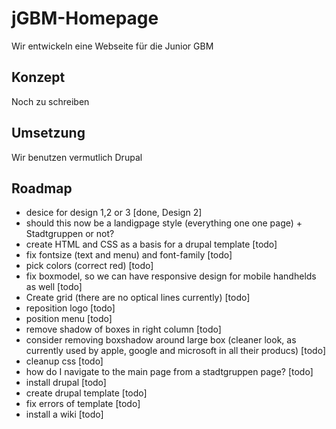 # jGBM-Homepage
Wir entwickeln eine Webseite für die Junior GBM

## Konzept
Noch zu schreiben

## Umsetzung
Wir benutzen vermutlich Drupal

## Roadmap
- desice for design 1,2 or 3 [done, Design 2]
 - should this now be a landigpage style (everything one one page) + Stadtgruppen or not?
- create HTML and CSS as a basis for a drupal template [todo]
 - fix fontsize (text and menu) and font-family [todo]
 - pick colors (correct red) [todo]
 - fix boxmodel, so we can have responsive design for mobile handhelds as well [todo]
 - Create grid (there are no optical lines currently) [todo]
  - reposition logo  [todo]
  - position menu [todo]
 - remove shadow of boxes in right column [todo]
 - consider removing boxshadow around large box (cleaner look, as currently used by apple, google and microsoft in all their producs) [todo]
 - cleanup css [todo]
- how do I navigate to the main page from a stadtgruppen page? [todo]
- install drupal [todo]
 - create drupal template [todo]
 - fix errors of template [todo]
 - install a wiki [todo]




